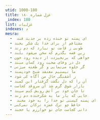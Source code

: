 ```yaml
---
utid: 1000-180
title: غزل شماره ۱۸۰
_index: 180
list: غزلیات
indexes: د
mesra:
  - ‌ ای پسته تو خنده زده بر حدیث قند
  - مشتاقم از برای خدا یک شکر بخند
  - طوبی ز قامت تو نیارد که دم زند
  - زین قصه بگذرم که سخن می‌شود بلند
  - خواهی که برنخیزدت از دیده رود خون
  - دل در وفای صحبت رود کسان مبند
  - گر جلوه می‌نمایی و گر طعنه می‌زنی
  - ما نیستیم معتقد شیخ خودپسند
  - ز آشفتگی حال من آگاه کی شود
  - آن را که دل نگشت گرفتار این کمند
  - بازار شوق گرم شد آن سروقد کجاست
  - تا جان خود بر آتش رویش کنم سپند
  - جایی که یار ما به شکرخنده دم زند
  - ‌ ای پسته کیستی تو خدا را به خود مخند
  - حافظ چو ترک غمزه ترکان نمی‌کنی
  - دانی کجاست جای تو خوارزم یا خجند
---
```

